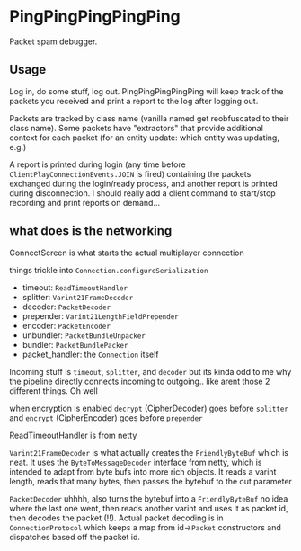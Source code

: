 # PingPingPingPingPing

Packet spam debugger.

## Usage

Log in, do some stuff, log out. PingPingPingPingPing will keep track of the packets you received and print a report to the log after logging out.

Packets are tracked by class name (vanilla named get reobfuscated to their class name). Some packets have "extractors" that provide additional context for each packet (for an entity update: which entity was updating, e.g.)

A report is printed during login (any time before `ClientPlayConnectionEvents.JOIN` is fired) containing the packets exchanged during the login/ready process, and another report is printed during disconnection. I should really add a client command to start/stop recording and print reports on demand...

## what does is the networking

ConnectScreen is what starts the actual multiplayer connection

things trickle into `Connection.configureSerialization`

* timeout: `ReadTimeoutHandler`
* splitter: `Varint21FrameDecoder`
* decoder: `PacketDecoder`
* prepender: `Varint21LengthFieldPrepender`
* encoder: `PacketEncoder`
* unbundler: `PacketBundleUnpacker`
* bundler: `PacketBundlePacker`
* packet_handler: the `Connection` itself

Incoming stuff is `timeout`, `splitter`, and `decoder` but its kinda odd to me why the pipeline directly connects incoming to outgoing.. like arent those 2 different things. Oh well

when encryption is enabled `decrypt` (CipherDecoder) goes before `splitter` and `encrypt` (CipherEncoder) goes before `prepender`

ReadTimeoutHandler is from netty

`Varint21FrameDecoder` is what actually creates the `FriendlyByteBuf` which is neat. It uses the `ByteToMessageDecoder` interface from netty, which is intended to adapt from byte bufs into more rich objects. It reads a varint length, reads that many bytes, then passes the bytebuf to the out parameter

`PacketDecoder` uhhhh, also turns the bytebuf into a `FriendlyByteBuf` no idea where the last one went, then reads another varint and uses it as packet id, then decodes the packet (!!). Actual packet decoding is in `ConnectionProtocol` which keeps a map from id->`Packet` constructors and dispatches based off the packet id.